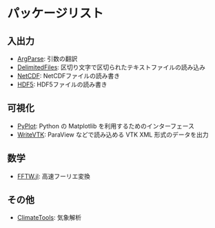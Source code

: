 # パッケージリスト

## 入出力
 * [ArgParse](https://carlobaldassi.github.io/ArgParse.jl/latest/): 引数の翻訳
 * [DelimitedFiles](https://docs.julialang.org/en/v1/stdlib/DelimitedFiles/): 区切り文字で区切られたテキストファイルの読み込み
 * [NetCDF](パッケージ/NetCDF.md): NetCDFファイルの読み書き
 * [HDF5](https://juliaio.github.io/HDF5.jl/stable/): HDF5ファイルの読み書き

## 可視化
 * [PyPlot](パッケージ/PyPlot.md): Python の Matplotlib を利用するためのインターフェース
 * [WriteVTK](パッケージ/WriteVTK.md): ParaView などで読み込める VTK XML 形式のデータを出力

## 数学
 * [FFTW.jl](https://github.com/JuliaMath/FFTW.jl): 高速フーリエ変換

## その他
 * [ClimateTools](https://github.com/JuliaClimate/ClimateTools.jl): 気象解析
 
